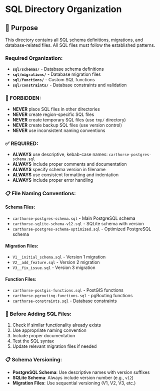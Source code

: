# SQL Directory Organization

## 📁 Purpose

This directory contains all SQL schema definitions, migrations, and database-related files. All SQL files must follow the established patterns.

### **Required Organization:**

- **`sql/schemas/`** - Database schema definitions
- **`sql/migrations/`** - Database migration files
- **`sql/functions/`** - Custom SQL functions
- **`sql/constraints/`** - Database constraints and validation

### **🚫 FORBIDDEN:**
- **NEVER** place SQL files in other directories
- **NEVER** create region-specific SQL files
- **NEVER** create temporary SQL files (use `tmp/` directory)
- **NEVER** create backup SQL files (use version control)
- **NEVER** use inconsistent naming conventions

### **✅ REQUIRED:**
- **ALWAYS** use descriptive, kebab-case names: `carthorse-postgres-schema.sql`
- **ALWAYS** include proper comments and documentation
- **ALWAYS** specify schema version in filename
- **ALWAYS** use consistent formatting and indentation
- **ALWAYS** include proper error handling

### **📋 File Naming Conventions:**

#### **Schema Files:**
- `carthorse-postgres-schema.sql` - Main PostgreSQL schema
- `carthorse-sqlite-schema-v12.sql` - SQLite schema with version
- `carthorse-postgres-schema-optimized.sql` - Optimized PostgreSQL schema

#### **Migration Files:**
- `V1__initial_schema.sql` - Version 1 migration
- `V2__add_feature.sql` - Version 2 migration
- `V3__fix_issue.sql` - Version 3 migration

#### **Function Files:**
- `carthorse-postgis-functions.sql` - PostGIS functions
- `carthorse-pgrouting-functions.sql` - pgRouting functions
- `carthorse-constraints.sql` - Database constraints

### **🔧 Before Adding SQL Files:**
1. Check if similar functionality already exists
2. Use appropriate naming convention
3. Include proper documentation
4. Test the SQL syntax
5. Update relevant migration files if needed

### **📋 Schema Versioning:**
- **PostgreSQL Schema**: Use descriptive names with version suffixes
- **SQLite Schema**: Always include version number (e.g., `v12`)
- **Migration Files**: Use sequential versioning (V1, V2, V3, etc.) 